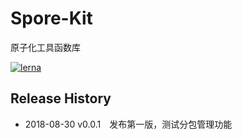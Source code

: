 # Spore-Kit

原子化工具函数库

[![lerna](https://img.shields.io/badge/maintained%20with-lerna-cc00ff.svg)](https://lernajs.io/)

## Release History

* 2018-08-30 v0.0.1 发布第一版，测试分包管理功能
